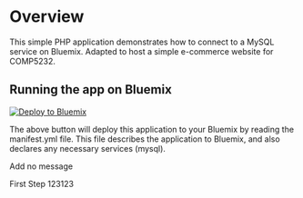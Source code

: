 # Overview

This simple PHP application demonstrates how to connect to a MySQL service on Bluemix. Adapted to host a simple e-commerce website for COMP5232.

## Running the app on Bluemix

[![Deploy to Bluemix](https://bluemix.net/deploy/button.png)](https://bluemix.net/deploy)

The above button will deploy this application to your Bluemix by reading the manifest.yml file. This file describes the application to Bluemix, and also declares any necessary services (mysql).

Add no message

First Step
123123
